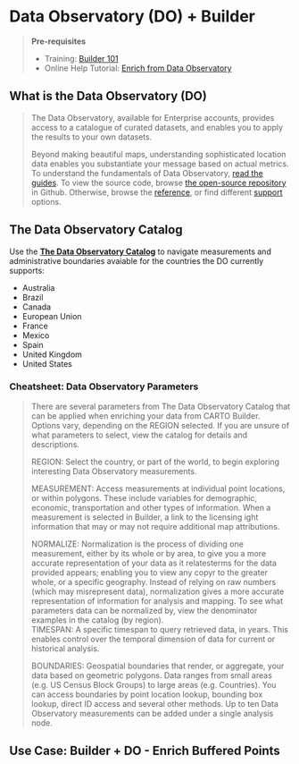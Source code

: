 # Data Observatory (DO) + Builder

> **Pre-requisites** 
> 
> * Training: [Builder 101](https://cartodb.github.io/pages-training/Builder_101_Hurricane_Map.html)
> * Online Help Tutorial: [Enrich from Data Observatory](https://carto.com/help/building-maps/enrich-from-data-observatory/)
> 

## What is the Data Observatory (DO)

> The Data Observatory, available for Enterprise accounts, provides access to a catalogue of curated datasets, and enables you to apply the results to your own datasets.
> 
> Beyond making beautiful maps, understanding sophisticated location data enables you substantiate your message based on actual metrics. To understand the fundamentals of Data Observatory, [read the guides](https://carto.com/developers/data-observatory/guides/overview/[]()). To view the source code, browse [the open-source repository](https://github.com/CartoDB/observatory-extension) in Github. Otherwise, browse the [reference](https://carto.com/developers/data-observatory/reference/), or find different [support](https://carto.com/developers/data-observatory/support/support-options/) options.

## The Data Observatory Catalog

Use the **[The Data Observatory Catalog](https://cartodb.github.io/bigmetadata/index.html)** to navigate measurements and administrative boundaries avaiable for the countries the DO currently supports:

* Australia
* Brazil
* Canada
* European Union
* France
* Mexico
* Spain
* United Kingdom
* United States



### Cheatsheet: Data Observatory Parameters

> There are several parameters from The Data Observatory Catalog that can be applied when enriching your data from CARTO Builder. Options vary, depending on the REGION selected. If you are unsure of what parameters to select, view the catalog for details and descriptions.
> 
> REGION: Select the country, or part of the world, to begin exploring interesting Data Observatory measurements. 
>  
> MEASUREMENT: Access measurements at individual point locations, or within polygons. These include variables for demographic, economic, transportation and other types of information. When a measurement is selected in Builder, a link to the licensing ight information that may or may not require additional map attributions. 
>  
> NORMALIZE: Normalization is the process of dividing one measurement, either by its whole or by area, to give you a more accurate representation of your data as it relatesterms for the data provided appears; enabling you to view any copyr to the greater whole, or a specific geography. Instead of relying on raw numbers (which may misrepresent data), normalization gives a more accurate representation of information for analysis and mapping. To see what parameters data can be normalized by, view the denominator examples in the catalog (by region).  
> TIMESPAN: A specific timespan to query retrieved data, in years. This enables control over the temporal dimension of data for current or historical analysis. 
>  
> BOUNDARIES: Geospatial boundaries that render, or aggregate, your data based on geometric polygons. Data ranges from small areas (e.g. US Census Block Groups) to large areas (e.g. Countries). You can access boundaries by point location lookup, bounding box lookup, direct ID access and several other methods.
> Up to ten Data Observatory measurements can be added under a single analysis node.



## Use Case: Builder + DO - Enrich Buffered Points









